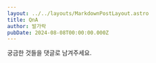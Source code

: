 ```yaml
---
layout: ../../layouts/MarkdownPostLayout.astro
title: QnA
author: 발가락
pubDate: 2024-08-08T00:00:00.000Z
---
```


궁금한 것들을 댓글로 남겨주세요.
